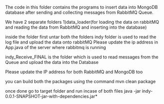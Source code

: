 The code in this folder contains the programs to insert data into MongoDB database after sending and collecting messages from RabbitMQ Queue.



We have 2 separate folders 1)data_loader(for loading the data on rabbitMQ and reading the data from RabbitMQ and inserting into the database)

inside the folder first untar both the folders indy folder is used to read the log file and upload the data onto rabbitMQ Please update the ip address in App.java of the server where rabbitmq is running

indy_Receive_FINAL is the folder which is used to read messages from the Queue and upload the data into the Database

Please update the IP address for both RabbitMQ and MongoDB too

you can build both the packages using the command mvn clean package

once done go to target folder and run incase of both files java -jar indy-0.0.1-SNAPSHOT-jar-with-dependencies.jar*
